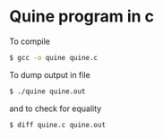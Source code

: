 # Quine program in c
To compile
```sh
$ gcc -o quine quine.c
```
To dump output in file
```sh
$ ./quine quine.out
```
and to check for equality
```sh
$ diff quine.c quine.out
```

